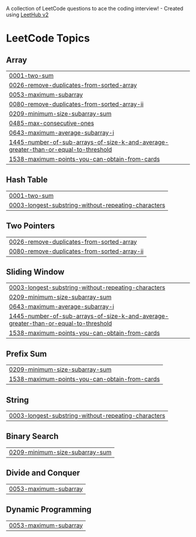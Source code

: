 A collection of LeetCode questions to ace the coding interview! - Created using [LeetHub v2](https://github.com/arunbhardwaj/LeetHub-2.0)
<!---LeetCode Topics Start-->
# LeetCode Topics
## Array
|  |
| ------- |
| [0001-two-sum](https://github.com/anilreddyC22/Leet-Code-Problems/tree/master/0001-two-sum) |
| [0026-remove-duplicates-from-sorted-array](https://github.com/anilreddyC22/Leet-Code-Problems/tree/master/0026-remove-duplicates-from-sorted-array) |
| [0053-maximum-subarray](https://github.com/anilreddyC22/Leet-Code-Problems/tree/master/0053-maximum-subarray) |
| [0080-remove-duplicates-from-sorted-array-ii](https://github.com/anilreddyC22/Leet-Code-Problems/tree/master/0080-remove-duplicates-from-sorted-array-ii) |
| [0209-minimum-size-subarray-sum](https://github.com/anilreddyC22/Leet-Code-Problems/tree/master/0209-minimum-size-subarray-sum) |
| [0485-max-consecutive-ones](https://github.com/anilreddyC22/Leet-Code-Problems/tree/master/0485-max-consecutive-ones) |
| [0643-maximum-average-subarray-i](https://github.com/anilreddyC22/Leet-Code-Problems/tree/master/0643-maximum-average-subarray-i) |
| [1445-number-of-sub-arrays-of-size-k-and-average-greater-than-or-equal-to-threshold](https://github.com/anilreddyC22/Leet-Code-Problems/tree/master/1445-number-of-sub-arrays-of-size-k-and-average-greater-than-or-equal-to-threshold) |
| [1538-maximum-points-you-can-obtain-from-cards](https://github.com/anilreddyC22/Leet-Code-Problems/tree/master/1538-maximum-points-you-can-obtain-from-cards) |
## Hash Table
|  |
| ------- |
| [0001-two-sum](https://github.com/anilreddyC22/Leet-Code-Problems/tree/master/0001-two-sum) |
| [0003-longest-substring-without-repeating-characters](https://github.com/anilreddyC22/Leet-Code-Problems/tree/master/0003-longest-substring-without-repeating-characters) |
## Two Pointers
|  |
| ------- |
| [0026-remove-duplicates-from-sorted-array](https://github.com/anilreddyC22/Leet-Code-Problems/tree/master/0026-remove-duplicates-from-sorted-array) |
| [0080-remove-duplicates-from-sorted-array-ii](https://github.com/anilreddyC22/Leet-Code-Problems/tree/master/0080-remove-duplicates-from-sorted-array-ii) |
## Sliding Window
|  |
| ------- |
| [0003-longest-substring-without-repeating-characters](https://github.com/anilreddyC22/Leet-Code-Problems/tree/master/0003-longest-substring-without-repeating-characters) |
| [0209-minimum-size-subarray-sum](https://github.com/anilreddyC22/Leet-Code-Problems/tree/master/0209-minimum-size-subarray-sum) |
| [0643-maximum-average-subarray-i](https://github.com/anilreddyC22/Leet-Code-Problems/tree/master/0643-maximum-average-subarray-i) |
| [1445-number-of-sub-arrays-of-size-k-and-average-greater-than-or-equal-to-threshold](https://github.com/anilreddyC22/Leet-Code-Problems/tree/master/1445-number-of-sub-arrays-of-size-k-and-average-greater-than-or-equal-to-threshold) |
| [1538-maximum-points-you-can-obtain-from-cards](https://github.com/anilreddyC22/Leet-Code-Problems/tree/master/1538-maximum-points-you-can-obtain-from-cards) |
## Prefix Sum
|  |
| ------- |
| [0209-minimum-size-subarray-sum](https://github.com/anilreddyC22/Leet-Code-Problems/tree/master/0209-minimum-size-subarray-sum) |
| [1538-maximum-points-you-can-obtain-from-cards](https://github.com/anilreddyC22/Leet-Code-Problems/tree/master/1538-maximum-points-you-can-obtain-from-cards) |
## String
|  |
| ------- |
| [0003-longest-substring-without-repeating-characters](https://github.com/anilreddyC22/Leet-Code-Problems/tree/master/0003-longest-substring-without-repeating-characters) |
## Binary Search
|  |
| ------- |
| [0209-minimum-size-subarray-sum](https://github.com/anilreddyC22/Leet-Code-Problems/tree/master/0209-minimum-size-subarray-sum) |
## Divide and Conquer
|  |
| ------- |
| [0053-maximum-subarray](https://github.com/anilreddyC22/Leet-Code-Problems/tree/master/0053-maximum-subarray) |
## Dynamic Programming
|  |
| ------- |
| [0053-maximum-subarray](https://github.com/anilreddyC22/Leet-Code-Problems/tree/master/0053-maximum-subarray) |
<!---LeetCode Topics End-->